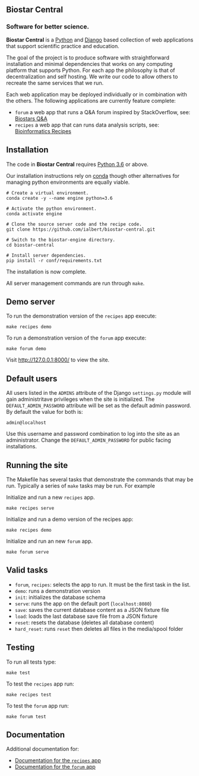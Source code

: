 ## Biostar Central

### Software for better science.

**Biostar Central** is a [Python][python] and [Django][django] based collection of web applications that support scientific practice and education.

The goal of the project is to produce software with straightforward installation and minimal dependencies that works on any computing platform that supports Python. For each app the philosophy is that of decentralization and self hosting. We write our code to allow others to recreate the same services that we run.

Each web application may be deployed individually or in combination with  the others. The following applications are currently feature complete:

- `forum` a web app that runs a Q&A forum inspired by StackOverflow, see: [Biostars Q&A][biostars]
- `recipes` a web app that can runs data analysis scripts, see: [Bioinformatics Recipes][recipes]

[python]: https://www.python.org/
[django]: https://www.djangoproject.com/
[biostars]: https://www.biostars.org
[recipes]: https://www.bioinformatics.recipes
[handbook]: https://www.biostarhandbook.com
[conda]: https://conda.io/docs/

## Installation

The code in **Biostar Central**  requires [Python 3.6][python] or above.

Our installation instructions rely on [conda][conda] though other alternatives for managing python environments are equally viable.

    # Create a virtual environment.
    conda create -y --name engine python=3.6
    
    # Activate the python environment.
    conda activate engine

    # Clone the source server code and the recipe code.
    git clone https://github.com/ialbert/biostar-central.git

    # Switch to the biostar-engine directory.
    cd biostar-central

    # Install server dependencies.
    pip install -r conf/requirements.txt

The installation is now complete.

All server management commands are run through `make`.

## Demo server

To run the demonstration version of the `recipes` app execute:

    make recipes demo

To run a demonstration version of the `forum` app execute:

    make forum demo

Visit <http://127.0.0.1:8000/> to view the site.

## Default users

All users listed in the `ADMINS` attribute of the Django `settings.py` 
module will gain administritave privileges when the site is initialized. The
`DEFAULT_ADMIN_PASSWORD` attribute will be set as the default admin password. 
By default the value for both is:

    admin@localhost

Use this username and password combination to log into the site as an administrator. Change the `DEFAULT_ADMIN_PASSWORD` for public facing installations.

## Running the site

The Makefile has several tasks that demonstrate the commands that may be run. Typically a series of `make` tasks may be run. For example

Initialize and run a new `recipes` app.

    make recipes serve

Initialize and run a demo version of the recipes app:

    make recipes demo
    
Initialize and run an new `forum` app.

    make forum serve

## Valid tasks

- `forum`, `recipes`: selects the app to run. It must be the first task in the list.
- `demo`: runs a demonstration version
- `init`: initializes the database schema
- `serve`: runs the app on the default port (`localhost:8080`)
- `save`: saves the current database content as a JSON fixture file
- `load`: loads the last database save file from a JSON fixture
- `reset`: resets the database (deletes all database content)
- `hard_reset`: runs `reset` then deletes all files in the media/spool folder

## Testing

To run all tests type:

    make test
    
To test the `recipes` app run:

    make recipes test

To test the `forum` app run:

    make forum test

## Documentation

Additional documentation for:

* [Documentation for the `recipes` app](https://bioinformatics-recipes.readthedocs.io/en/latest/index.html)
* [Documentation for the `forum` app](docs/forum/forum-index.md)


